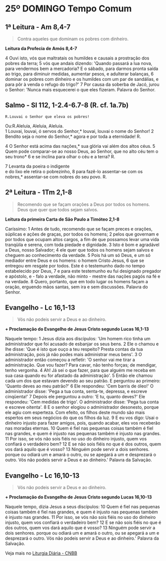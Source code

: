 # 25º DOMINGO Tempo Comum

## 1ª Leitura - Am 8,4-7

> Contra aqueles que dominam os pobres com dinheiro.

**Leitura da Profecia de Amós 8,4-7**

4 Ouvi isto, vós que maltratais os humildes 
 e causais a prostração dos pobres da terra; 
5 vós que andais dizendo: 
 'Quando passará a lua nova, 
 para vendermos bem a mercadoria? 
 E o sábado, para darmos pronta saída ao trigo, 
 para diminuir medidas, aumentar pesos, 
 e adulterar balanças, 
6 dominar os pobres com dinheiro 
 e os humildes com um par de sandálias, 
 e para pôr à venda o refugo do trigo?' 
7 Por causa da soberba de Jacó, jurou o Senhor: 
 'Nunca mais esquecerei o que eles fizeram. 
 Palavra do Senhor.

## Salmo - Sl 112, 1-2.4-6.7-8 (R. cf. 1a.7b)

`R.Louvai o Senhor que eleva os pobres!`

Ou:R.Aleluia, Aleluia, Aleluia.  
1 Louvai, louvai, ó servos do Senhor,* 
 louvai, louvai o nome do Senhor! 
2 Bendito seja o nome do Senhor,* 
 agora e por toda a eternidade!  R. 
 
4 O Senhor está acima das nações,* 
 sua glória vai além dos altos céus. 
5 Quem pode comparar-se ao nosso Deus, 
 ao Senhor, que no alto céu tem o seu trono* 
6 e se inclina para olhar o céu e a terra?  R. 
 
7 Levanta da poeira o indigente  
 e do lixo ele retira o pobrezinho, 
8 para fazê-lo assentar-se com os nobres,* 
 assentar-se com nobres do seu povo.  R.

## 2ª Leitura - 1Tm 2,1-8

> Recomendo que se façam orações a Deus por todos os homens. Deus que quer que todos sejam salvos.

**Leitura da  primeira Carta de São Paulo a Timóteo 2,1-8**

Caríssimo: 
1 Antes de tudo, recomendo que se façam preces e orações, 
 súplicas e ações de graças, 
 por todos os homens; 
2 pelos que governam e por todos que ocupam altos cargos, 
 a fim de que possamos levar uma vida tranqüila e 
 serena, com toda piedade e dignidade. 
3 Isto é bom e agradável a Deus, nosso Salvador; 
4 ele quer que todos os homens sejam salvos 
 e cheguem ao conhecimento da verdade. 
5 Pois há um só Deus, 
 e um só mediador entre Deus e os homens: 
 o homem Cristo Jesus, 
6 que se entregou em resgate por todos. Este é 
 o testemunho dado no tempo estabelecido por Deus, 
7 e para este testemunho 
 eu fui designado pregador e apóstolo, 
 e - falo a verdade, não minto - 
 mestre das nações pagós na fé e na verdade. 
8 Quero, portanto, que em todo lugar 
 os homens façam a oração, 
 erguendo mãos santas, sem ira e sem discussões. 
 Palavra do Senhor.

## Evangelho - Lc 16,1-13

> Vós não podeis servir a Deus e ao dinheiro.

**+ Proclamação do Evangelho de Jesus Cristo segundo Lucas 16,1-13**

Naquele tempo: 
1 Jesus dizia aos discípulos: 
 'Um homem rico tinha um administrador 
 que foi acusado de esbanjar os seus bens. 
2 Ele o chamou e lhe disse: 
 'Que é isto que ouço a teu respeito? 
 Presta contas da tua administração, 
 pois já não podes mais administrar meus bens'. 
3 O administrador então começou a refletir: 
 'O senhor vai me tirar a administração. 
 Que vou fazer? 
 Para cavar, não tenho forças; 
 de mendigar, tenho vergonha. 
4 Ah! Já sei o que fazer, 
 para que alguém me receba em sua casa 
 quando eu for afastado da administração'. 
5 Então ele chamou cada um 
 dos que estavam devendo ao seu patrão. 
 E perguntou ao primeiro: 
 'Quanto deves ao meu patrão?' 
6 Ele respondeu: 'Cem barris de óleo!' 
 O administrador disse: 
 'Pega a tua conta, senta-te, depressa, 
 e escreve cinqüenta!' 
7 Depois ele perguntou a outro: 
 'E tu, quanto deves?' 
 Ele respondeu: 'Cem medidas de trigo'. 
 O administrador disse: 
 'Pega tua conta e escreve oitenta'. 
8 E o senhor elogiou o administrador desonesto, 
 porque ele agiu com esperteza. 
 Com efeito, os filhos deste mundo 
 são mais espertos em seus negócios 
 do que os filhos da luz. 
9 E eu vos digo: 
 Usai o dinheiro injusto para fazer amigos, 
 pois, quando acabar, 
 eles vos receberão nas moradas eternas. 
10 Quem é fiel nas pequenas coisas 
 também é fiel nas grandes, 
 e quem é injusto nas pequenas 
 também é injusto nas grandes. 
11 Por isso, se vós não sois fiéis 
 no uso do dinheiro injusto, 
 quem vos confiará o verdadeiro bem? 
12 E se não sois fiéis no que é dos outros, 
 quem vos dará aquilo que é vosso? 
13 Ninguém pode servir a dois senhores. 
 porque ou odiará um e amará o outro, 
 ou se apegará a um e desprezará o outro. 
 Vós não podeis servir a Deus e ao dinheiro.' 
 Palavra da Salvação.

## Evangelho - Lc 16,10-13

> Vós não podeis servir a Deus e ao dinheiro.

**+ Proclamação do Evangelho de Jesus Cristo segundo Lucas 16,10-13**

Naquele tempo, dizia Jesus a seus discípulos:  10 Quem é fiel nas pequenas coisas   também é fiel nas grandes,   e quem é injusto nas pequenas   também é injusto nas grandes.  11 Por isso, se vós não sois fiéis   no uso do dinheiro injusto,   quem vos confiará o verdadeiro bem?  12 E se não sois fiéis no que é dos outros,   quem vos dará aquilo que é vosso?  13 Ninguém pode servir a dois senhores.   porque ou odiará um e amará o outro,   ou se apegará a um e desprezará o outro.   Vós não podeis servir a Deus e ao dinheiro.'   Palavra da Salvação.

Veja mais no [Liturgia Diária - CNBB](http://liturgiadiaria.cnbb.org.br/app/user/user/UserView.php?ano=2016&mes=9&dia=18)